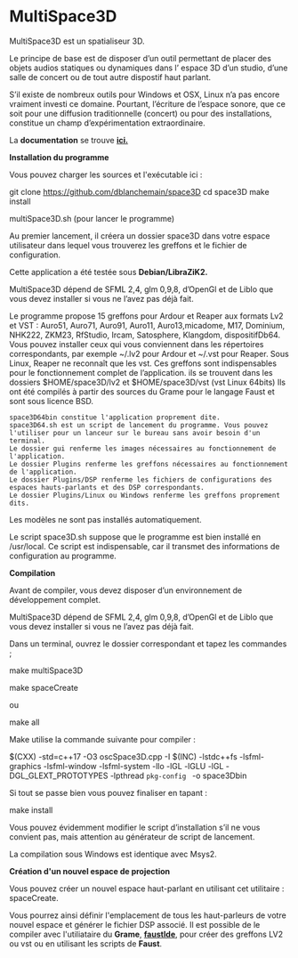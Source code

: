 # MultiSpace3D
MultiSpace3D est un spatialiseur 3D.

Le principe de base est de disposer d’un outil permettant de placer des objets audios statiques ou dynamiques dans l’ espace 3D d’un studio, d’une salle de concert ou de tout autre dispostif haut parlant.

S’il existe de nombreux outils pour Windows et OSX, Linux n’a pas encore vraiment investi ce domaine. Pourtant, l’écriture de l’espace sonore, que ce soit pour une diffusion traditionnelle (concert) ou pour des installations, constitue un champ d’expérimentation extraordinaire.

La <b>documentation</b> se trouve <a href="http://blanchemain.info/Documents/Programmation/index.php?page=space3D" ><b>ici.</b></a>

<b>Installation du programme</b>

Vous pouvez charger les sources et l'exécutable ici :

git clone https://github.com/dblanchemain/space3D
cd space3D
make install

multiSpace3D.sh (pour lancer le programme)

Au premier lancement, il créera un dossier space3D dans votre espace utilisateur dans lequel vous trouverez les greffons et le fichier de configuration.

Cette application a été testée sous <b>Debian/LibraZiK2.</b>

MultiSpace3D dépend de SFML 2,4, glm 0,9,8, d’OpenGl et de Liblo que vous devez installer si vous ne l’avez pas déjà fait.

Le programme propose 15 greffons pour Ardour et Reaper aux formats Lv2 et VST :
Auro51, Auro71, Auro91, Auro11, Auro13,micadome, M17, Dominium, NHK222, ZKM23, RfStudio, Ircam, Satosphere, Klangdom, dispositifDb64.
Vous pouvez installer ceux qui vous conviennent dans les répertoires correspondants, par exemple ~/.lv2 pour Ardour et ~/.vst pour Reaper. Sous Linux, Reaper ne reconnaît que les vst.
Ces greffons sont indispensables pour le fonctionnement complet de l’application. ils se trouvent dans les dossiers $HOME/space3D/lv2 et $HOME/space3D/vst (vst Linux 64bits)
Ils ont été compilés à partir des sources du Grame pour le langage Faust et sont sous licence BSD.

    space3D64bin constitue l'application proprement dite.
    space3D64.sh est un script de lancement du programme. Vous pouvez l'utiliser pour un lanceur sur le bureau sans avoir besoin d'un terminal.
    Le dossier gui renferme les images nécessaires au fonctionnement de l'application.
    Le dossier Plugins renferme les greffons nécessaires au fonctionnement de l'application.
    Le dossier Plugins/DSP renferme les fichiers de configurations des espaces hauts-parlants et des DSP correspondants.
    Le dossier Plugins/Linux ou Windows renferme les greffons proprement dits.

Les modèles ne sont pas installés automatiquement.

Le script space3D.sh suppose que le programme est bien installé en /usr/local. Ce script est indispensable, car il transmet des informations de configuration au programme.

<b>Compilation</b>

Avant de compiler, vous devez disposer d’un environnement de développement complet.

MultiSpace3D dépend de SFML 2,4, glm 0,9,8, d’OpenGl et de Liblo que vous devez installer si vous ne l’avez pas déjà fait.

Dans un terminal, ouvrez le dossier correspondant et tapez les commandes ;


make multiSpace3D

make spaceCreate

ou

make all

Make utilise la commande suivante pour compiler :


$(CXX)  -std=c++17 -O3 oscSpace3D.cpp -I $(INC) -lstdc++fs -lsfml-graphics -lsfml-window -lsfml-system -llo -lGL -lGLU  -lGL  -DGL_GLEXT_PROTOTYPES  -lpthread `pkg-config ` -o space3Dbin

Si tout se passe bien vous pouvez finaliser en tapant :


make install

Vous pouvez évidemment modifier le script d’installation s’il ne vous convient pas, mais attention au générateur de script de lancement.

La compilation sous Windows est identique avec Msys2.

<b>Création d'un nouvel espace de projection</b>

Vous pouvez créer un nouvel espace haut-parlant en utilisant cet utilitaire : spaceCreate.

Vous pourrez ainsi définir l'emplacement de tous les haut-parleurs de votre nouvel espace  et générer le fichier DSP associé. Il est possible de le compiler avec l'utiliataire du <b>Grame</b>, <a href="https://faustide.grame.fr/" > <b>faustIde</b></a>, pour créer des greffons LV2 ou vst ou en utilisant les scripts de <b>Faust</b>.
